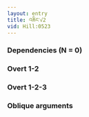 ```yaml
---
layout: entry
title: འཆིང་√2
vid: Hill:0523
---
```

### Dependencies (N = 0)


### Overt 1-2


### Overt 1-2-3


### Oblique arguments
